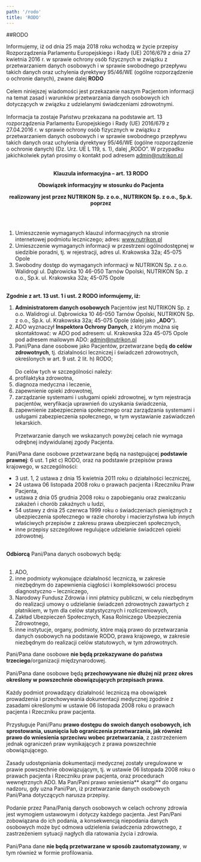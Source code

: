 ```yaml
---
path: '/rodo'
title: 'RODO'
---
```


##RODO

Informujemy, iż od dnia 25 maja 2018 roku wchodzą w życie przepisy Rozporządzenia Parlamentu Europejskiego i Rady (UE) 2016/679 z dnia 27 kwietnia 2016 r. w sprawie ochrony osób fizycznych w związku z przetwarzaniem danych osobowych i w sprawie swobodnego przepływu takich danych oraz uchylenia dyrektywy 95/46/WE (ogólne rozporządzenie o ochronie danych), zwane dalej **RODO**
<br></br>
Celem niniejszej wiadomości jest przekazanie naszym Pacjentom informacji na temat zasad i warunków przetwarzania danych osobowych ich dotyczących w związku z udzielanymi świadczeniami zdrowotnymi.<br></br>
Informacja ta zostaje Państwu przekazana na podstawie art. 13 rozporządzenia Parlamentu Europejskiego i Rady (UE) 2016/679 z 27.04.2016 r. w sprawie ochrony osób fizycznych w związku z przetwarzaniem danych osobowych i w sprawie swobodnego przepływu takich danych oraz uchylenia dyrektywy 95/46/WE (ogólne rozporządzenie o ochronie danych) (Dz. Urz. UE L 119, s. 1), dalej „RODO”.
W przypadku jakichkolwiek pytań prosimy o kontakt pod adresem admin@nutrikon.pl<br></br>

<center> 
<strong>Klauzula informacyjna – art. 13 RODO

Obowiązek informacyjny w stosunku do Pacjenta

realizowany jest przez NUTRIKON Sp. z o.o., NUTRIKON Sp. z o.o., Sp.k. poprzez</strong> </center><br></br>

1. Umieszczenie wymaganych klauzul informacyjnych na stronie internetowej podmiotu leczniczego; adres: www.nutrikon.pl
2. Umieszczenie wymaganych informacji w przestrzeni ogólnodostępnej w siedzibie poradni, tj. w rejestracji, adres ul. Krakowska 32a; 45-075 Opole
3. Swobodny dostęp do wymaganych informacji w NUTRIKON Sp. z o.o. Walidrogi ul. Dąbrowicka 10 46-050 Tarnów Opolski, NUTRIKON Sp. z o.o., Sp.k. ul. Krakowska 32a; 45-075 Opole<br></br>

**Zgodnie z art. 13 ust. 1 i ust. 2 RODO informujemy, iż:**
1. **Administratorem danych osobowych** Pacjentów jest NUTRIKON Sp. z o.o. Walidrogi ul. Dąbrowicka 10 46-050 Tarnów Opolski, NUTRIKON Sp. z o.o., Sp.k. ul. Krakowska 32a; 45-075 Opole (dalej jako „**ADO**”).
2. ADO wyznaczył **Inspektora Ochrony Danych**, z którym można się skontaktować:
   w ADO pod adresem: ul. Krakowska 32a 45-075 Opole
   pod adresem mailowym ADO: admin@nutrikon.pl
3. Pani/Pana dane osobowe jako Pacjentów, przetwarzane będą **do celów zdrowotnych**, tj. działalności leczniczej i świadczeń zdrowotnych, określonych w art. 9 ust. 2 lit. h) RODO;<br></br>
   Do celów tych w szczególności należy:
4. profilaktyka zdrowotna,
5. diagnoza medyczna i leczenie,
6. zapewnienie opieki zdrowotnej,
7. zarządzanie systemami i usługami opieki zdrowotnej, w tym rejestracja pacjentów, weryfikacja uprawnień do uzyskania świadczenia,
8. zapewnienie zabezpieczenia społecznego oraz zarządzania systemami i usługami zabezpieczenia społecznego, w tym wystawianie zaświadczeń lekarskich.<br></br>
Przetwarzanie danych we wskazanych powyżej celach nie wymaga odrębnej indywidulanej zgody Pacjenta.

Pani/Pana dane osobowe przetwarzane będą na następującej **podstawie prawnej**:
6 ust. 1 pkt c) RODO, oraz na podstawie przepisów prawa krajowego, w szczególności:

 * 3 ust. 1, 2 ustawa z dnia 15 kwietnia 2011 roku o działalności leczniczej,
 * 24 ustawa 06 listopada 2008 roku o prawach pacjenta i Rzeczniku Praw Pacjenta,
 * ustawa z dnia 05 grudnia 2008 roku o zapobieganiu oraz zwalczaniu zakażeń i chorób zakaźnych u ludzi,
 * 54 ustawy z dnia 25 czerwca 1999 roku o świadczeniach pieniężnych z ubezpieczenia społecznego w razie choroby i macierzyństwa lub innych właściwych przepisów z zakresu prawa ubezpieczeń społecznych,
 * inne przepisy szczegółowe regulujące udzielanie świadczeń opieki zdrowotnej.
<br></br>

**Odbiorcą** Pani/Pana danych osobowych będą:<br></br>
1. ADO,
2. inne podmioty wykonujące działalność leczniczą, w zakresie niezbędnym do zapewnienia ciągłości i kompleksowości procesu diagnostyczno – leczniczego,
3. Narodowy Fundusz Zdrowia i inni płatnicy publiczni, w celu niezbędnym do realizacji umowy o udzielanie świadczeń zdrowotnych zawartych z płatnikiem, w tym dla celów statystycznych i rozliczeniowych,
4. Zakład Ubezpieczeń Społecznych, Kasa Rolniczego Ubezpieczenia Zdrowotnego,
5. inne instytucje, organy, podmioty, które mają prawo do przetwarzania danych osobowych na podstawie RODO, prawa krajowego, w zakresie niezbędnym do realizacji celów statutowych, w tym zdrowotnych.

Pani/Pana dane osobowe **nie będą przekazywane do państwa trzeciego**/organizacji międzynarodowej.
<br></br>
Pani/Pana dane osobowe będą **przechowywane nie dłużej niż przez okres określony w powszechnie obowiązujących przepisach prawa**.
<br></br>
Każdy podmiot prowadzący działalność leczniczą ma obowiązek prowadzenia i przechowywania dokumentacji medycznej zgodnie z zasadami określonymi w ustawie 06 listopada 2008 roku o prawach pacjenta i Rzeczniku praw pacjenta.
<br></br>
Przysługuje Pani/Panu **prawo dostępu do swoich danych osobowych, ich sprostowania, usunięcia lub ograniczenia przetwarzania, jak również prawo do wniesienia sprzeciwu wobec przetwarzania**, z zastrzeżeniem jednak ograniczeń praw wynikających z prawa powszechnie obowiązującego.
<br></br>
Zasady udostępniania dokumentacji medycznej zostały uregulowane w prawie powszechnie obowiązującym, tj. w ustawie 06 listopada 2008 roku o prawach pacjenta i Rzeczniku praw pacjenta, oraz procedurach wewnętrznych ADO.
Ma Pan/Pani prawo wniesienia** skargi** do organu nadzoru, gdy uzna Pani/Pan, iż przetwarzanie danych osobowych Pani/Pana dotyczących narusza przepisy.
<br></br>
Podanie przez Pana/Panią danych osobowych w celach ochrony zdrowia jest wymogiem ustawowym i dotyczy każdego pacjenta. Jest Pan/Pani zobowiązana do ich podania, a konsekwencją niepodania danych osobowych może być odmowa udzielenia świadczenia zdrowotnego, z zastrzeżeniem sytuacji nagłych dla ratowania życia i zdrowia.
<br></br>
Pani/Pana dane **nie będą przetwarzane w sposób zautomatyzowany**, w tym również w formie profilowania.

